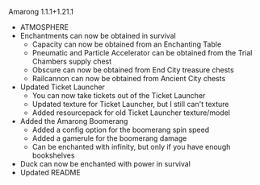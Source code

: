 Amarong 1.1.1+1.21.1
- ATMOSPHERE
- Enchantments can now be obtained in survival
  - Capacity can now be obtained from an Enchanting Table
  - Pneumatic and Particle Accelerator can be obtained from the Trial Chambers supply chest
  - Obscure can now be obtained from End City treasure chests
  - Railcannon can now be obtained from Ancient City chests
- Updated Ticket Launcher
  - You can now take tickets out of the Ticket Launcher
  - Updated texture for Ticket Launcher, but I still can't texture
  - Added resourcepack for old Ticket Launcher texture/model
- Added the Amarong Boomerang
  - Added a config option for the boomerang spin speed
  - Added a gamerule for the boomerang damage
  - Can be enchanted with infinity, but only if you have enough bookshelves
- Duck can now be enchanted with power in survival
- Updated README